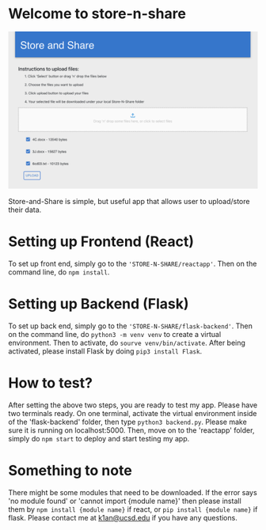 # Welcome to store-n-share
![image](/image%20(1).png) <br>

Store-and-Share is simple, but useful app that allows user to upload/store their data. 

# Setting up Frontend (React)
To set up front end, simply go to the ```'STORE-N-SHARE/reactapp'```. Then on the command line, do ```npm install```.


# Setting up Backend (Flask)
To set up back end, simply go to the ```'STORE-N-SHARE/flask-backend'```. Then on the command line, do ```python3 -m venv venv``` to create a virtual environment. Then to activate, do ```sourve venv/bin/activate```. After being activated, please install Flask by doing ```pip3 install Flask```.


# How to test?
After setting the above two steps, you are ready to test my app. Please have two terminals ready. On one terminal, activate the virtual environment inside of the 'flask-backend' folder, then type ```python3 backend.py```. Please make sure it is running on localhost:5000. 
Then, move on to the 'reactapp' folder, simply do ```npm start``` to deploy and start testing my app.

# Something to note
There might be some modules that need to be downloaded. If the error says 'no module found' or 'cannot import {module name}' then please install them by ```npm install {module name}``` if react, or ```pip install {module name}``` if flask. 
Please contact me at k1an@ucsd.edu if you have any questions. 
